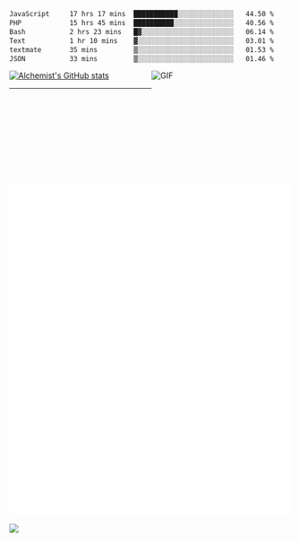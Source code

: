 <!--START_SECTION:waka-->

```text
JavaScript     17 hrs 17 mins  ███████████░░░░░░░░░░░░░░   44.50 %
PHP            15 hrs 45 mins  ██████████░░░░░░░░░░░░░░░   40.56 %
Bash           2 hrs 23 mins   █▓░░░░░░░░░░░░░░░░░░░░░░░   06.14 %
Text           1 hr 10 mins    ▓░░░░░░░░░░░░░░░░░░░░░░░░   03.01 %
textmate       35 mins         ▒░░░░░░░░░░░░░░░░░░░░░░░░   01.53 %
JSON           33 mins         ▒░░░░░░░░░░░░░░░░░░░░░░░░   01.46 %
```

<!--END_SECTION:waka-->

[![Alchemist's GitHub stats](https://github-readme-stats.vercel.app/api?username=DrMaxis&show_icons=true&theme=outrun&count_private=true)](#)
<img align="right" alt="GIF" src="https://user-images.githubusercontent.com/5355808/139111924-210cc6fa-9fb1-4dac-929d-6324a5836a92.gif" width="250" height="200" />
<hr />

![](https://raw.githubusercontent.com/DrMaxis/github-stats-transparent/output/generated/overview.svg)
![](https://raw.githubusercontent.com/DrMaxis/github-stats-transparent/output/generated/languages.svg)

 
<a href="https://count.getloli.com/"><img src="https://count.getloli.com/get/@:maxis-the-alchemist?theme=rule34"></a>
<!-- https://count.getloli.com/get/@alchemist?theme=rule34 -->
<br>
